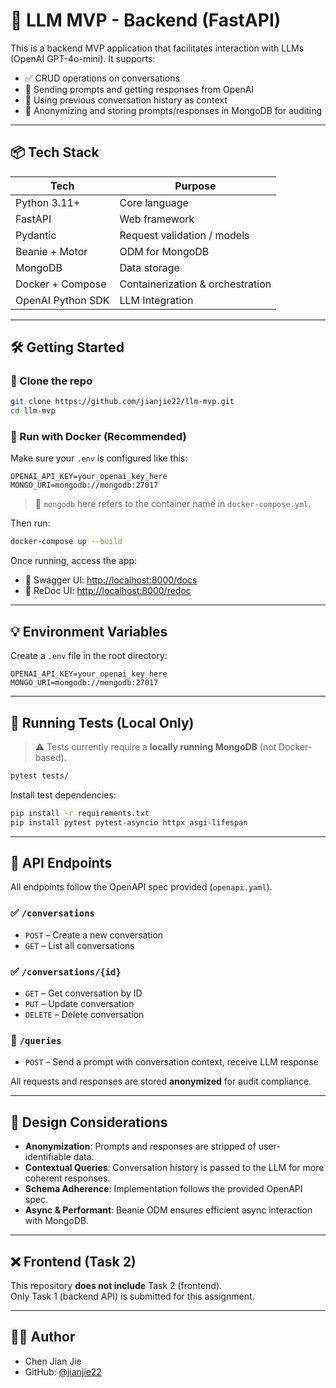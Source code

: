 # 🚀 LLM MVP - Backend (FastAPI)

This is a backend MVP application that facilitates interaction with LLMs (OpenAI GPT-4o-mini). It supports:

- ✅ CRUD operations on conversations
- 💬 Sending prompts and getting responses from OpenAI
- 🧠 Using previous conversation history as context
- 🔐 Anonymizing and storing prompts/responses in MongoDB for auditing

---

## 📦 Tech Stack

| Tech              | Purpose                             |
|-------------------|-------------------------------------|
| Python 3.11+      | Core language                       |
| FastAPI           | Web framework                       |
| Pydantic          | Request validation / models         |
| Beanie + Motor    | ODM for MongoDB                     |
| MongoDB           | Data storage                        |
| Docker + Compose  | Containerization & orchestration    |
| OpenAI Python SDK | LLM Integration                     |

---

## 🛠️ Getting Started

### 📁 Clone the repo

```bash
git clone https://github.com/jianjie22/llm-mvp.git
cd llm-mvp
```

### 🐳 Run with Docker (Recommended)

Make sure your `.env` is configured like this:

```env
OPENAI_API_KEY=your_openai_key_here
MONGO_URI=mongodb://mongodb:27017
```

> 🔁 `mongodb` here refers to the container name in `docker-compose.yml`.

Then run:

```bash
docker-compose up --build
```

Once running, access the app:

- 📜 Swagger UI: [http://localhost:8000/docs](http://localhost:8000/docs)
- 🧪 ReDoc UI: [http://localhost:8000/redoc](http://localhost:8000/redoc)

---

## 💡 Environment Variables

Create a `.env` file in the root directory:

```
OPENAI_API_KEY=your_openai_key_here
MONGO_URI=mongodb://mongodb:27017
```

---

## 🧪 Running Tests (Local Only)

> ⚠️ Tests currently require a **locally running MongoDB** (not Docker-based).

```bash
pytest tests/
```

Install test dependencies:

```bash
pip install -r requirements.txt
pip install pytest pytest-asyncio httpx asgi-lifespan
```

---

## 🧱 API Endpoints

All endpoints follow the OpenAPI spec provided (`openapi.yaml`).

### ✅ `/conversations`
- `POST` – Create a new conversation
- `GET` – List all conversations

### ✅ `/conversations/{id}`
- `GET` – Get conversation by ID
- `PUT` – Update conversation
- `DELETE` – Delete conversation

### 💬 `/queries`
- `POST` – Send a prompt with conversation context, receive LLM response

All requests and responses are stored **anonymized** for audit compliance.

---

## 🧠 Design Considerations

- **Anonymization**: Prompts and responses are stripped of user-identifiable data.
- **Contextual Queries**: Conversation history is passed to the LLM for more coherent responses.
- **Schema Adherence**: Implementation follows the provided OpenAPI spec.
- **Async & Performant**: Beanie ODM ensures efficient async interaction with MongoDB.

---

## ❌ Frontend (Task 2)

This repository **does not include** Task 2 (frontend).  
Only Task 1 (backend API) is submitted for this assignment.

---

## 👨‍💻 Author

- Chen Jian Jie  
- GitHub: [@jianjie22](https://github.com/jianjie22)
